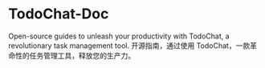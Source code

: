 # TodoChat-Doc
Open-source guides to unleash your productivity with TodoChat, a revolutionary task management tool. 开源指南，通过使用 TodoChat，一款革命性的任务管理工具，释放您的生产力。


